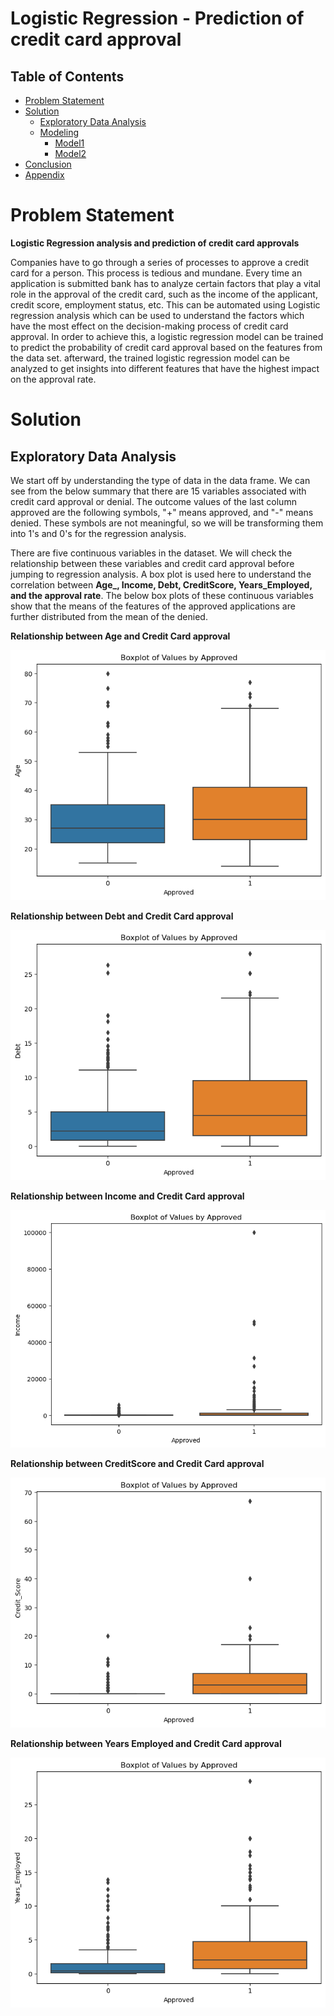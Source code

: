 # Logistic Regression - Prediction of credit card approval

## Table of Contents
- [Problem Statement](#problemstatement)
- [Solution](#solution)
  - [Exploratory Data Analysis](#eda)
  - [Modeling](#modeling)
    - [Model1](#model1)
    - [Model2](#model2)
- [Conclusion](#conclusion)
- [Appendix](#appendix)

# Problem Statement

**Logistic Regression analysis and prediction of credit card approvals**

Companies have to go through a series of processes to approve a credit card for a person. This process is tedious and mundane. Every time an application is submitted bank has to analyze certain factors that play a vital role in the approval of the credit card, such as the income of the applicant, credit score, employment status, etc. This can be automated using Logistic regression analysis which can be used to understand the factors which have the most effect on the decision-making process of credit card approval. In order to achieve this, a logistic regression model can be trained to predict the probability of credit card approval based on the features from the data set. afterward, the trained logistic regression model can be analyzed to get insights into different features that have the highest impact on the approval rate.

# Solution

## Exploratory Data Analysis

We start off by understanding the type of data in the data frame. We can see from the below summary that there are 15 variables associated with credit card approval or denial. The outcome values of the last column approved are the following symbols, "+" means approved, and "-" means denied. These symbols are not meaningful, so we will be transforming them into 1's and 0's for the regression analysis.

There are five continuous variables in the dataset. We will check the relationship between these variables and credit card approval before jumping to regression analysis. A box plot is used here to understand the correlation between **Age_, Income, Debt, CreditScore, Years_Employed, and the approval rate**. The below box plots of these continuous variables show that the means of the features of the approved applications are further distributed from the mean of the denied.

**Relationship between Age and Credit Card approval**

![Box Plot: 1](screenshots/boxplot1.png)

**Relationship between Debt and Credit Card approval**

![Box Plot: 2](screenshots/boxplot2.png)

**Relationship between Income and Credit Card approval**

![Box Plot: 3](screenshots/boxplot3.png)

**Relationship between CreditScore and Credit Card approval**

![Box Plot: 4](screenshots/boxplot4.png)

**Relationship between Years Employed and Credit Card approval**

![Box Plot: 5](screenshots/boxplot5.png)

